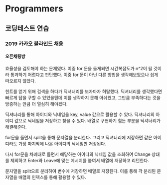 # Programmers

## 코딩테스트 연습 

### 2019 카카오 블라인드 채용

#### 오픈채팅방

효율성을 검토해야 하는 문제였다. 이중 for 문을 돌게되면 시간복잡도가 n^2이 될 것이라 통과하기 어렵다고 판단했다. 이중 for 문이 아닌 다른 방법을 생각해보았으나 쉽게 떠오르지 않았다.

힌트를 얻기 위해 검색을 하다가 딕셔너리를 보자마자 허탈했다. 딕셔너리를 생각했다면 빠르게 답을 구할 수 있었을텐데 이를 생각하지 못해 아쉬웠고, 그만큼 부족하다는 것을 방증하는 만큼 더 열심히 해야겠다.

딕셔너리를 통해 아이디와 닉네임을 key, value 값으로 활용할 수 있다. 딕셔너리의 아이디 값으로 닉네임을 저장하고 찾을 수 있다. 배열로 구현하기 힘든 부분을 딕셔너리가 해결해준다.

for문을 돌면서 split을 통해 문자열을 분리한다. 그리고 딕셔너리에 저장하면 같은 아이디라도 가장 마지막에 나온 아이디의 닉네임만 저장된다.

다시 for문을 차례대로 돌면서 해당하는 아이디의 닉네임 값을 조회하여 Change 상태를 제외하고 Enter와 Leave에 맞는 메시지를 붙여서 배열에 저장하고 리턴한다.



문자열을 split으로 분리하여 변수에 저장하면 배열로 저장된다. 이를 통해 각 분리된 문자열을 배열의 인덱스를 통해 활용할 수 있다.